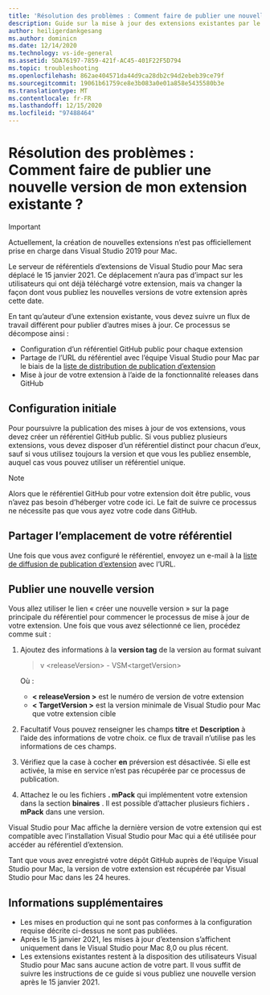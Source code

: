 ```yaml
---
title: 'Résolution des problèmes : Comment faire de publier une nouvelle version de mon extension existante ?'
description: Guide sur la mise à jour des extensions existantes par le biais du flux de travail de publication.
author: heiligerdankgesang
ms.author: dominicn
ms.date: 12/14/2020
ms.technology: vs-ide-general
ms.assetid: 5DA76197-7859-421f-AC45-401F22F5D794
ms.topic: troubleshooting
ms.openlocfilehash: 862ae404571da44d9ca28db2c94d2ebeb39ce79f
ms.sourcegitcommit: 19061b61759ce8e3b083a0e01a858e5435580b3e
ms.translationtype: MT
ms.contentlocale: fr-FR
ms.lasthandoff: 12/15/2020
ms.locfileid: "97488464"
---
```

# <a name="troubleshooting-how-do-i-release-a-new-version-of-my-existing-extension"></a>Résolution des problèmes : Comment faire de publier une nouvelle version de mon extension existante ?

> [!IMPORTANT]
> Actuellement, la création de nouvelles extensions n’est pas officiellement prise en charge dans Visual Studio 2019 pour Mac.

Le serveur de référentiels d’extensions de Visual Studio pour Mac sera déplacé le 15 janvier 2021. Ce déplacement n’aura pas d’impact sur les utilisateurs qui ont déjà téléchargé votre extension, mais va changer la façon dont vous publiez les nouvelles versions de votre extension après cette date.

En tant qu’auteur d’une extension existante, vous devez suivre un flux de travail différent pour publier d’autres mises à jour. Ce processus se décompose ainsi :
- Configuration d’un référentiel GitHub public pour chaque extension
- Partage de l’URL du référentiel avec l’équipe Visual Studio pour Mac par le biais de la [liste de distribution de publication d’extension](mailto:vsmextpub@microsoft.com)
- Mise à jour de votre extension à l’aide de la fonctionnalité releases dans GitHub


## <a name="initial-setup"></a>Configuration initiale 

Pour poursuivre la publication des mises à jour de vos extensions, vous devez créer un référentiel GitHub public. Si vous publiez plusieurs extensions, vous devez disposer d’un référentiel distinct pour chacun d’eux, sauf si vous utilisez toujours la version et que vous les publiez ensemble, auquel cas vous pouvez utiliser un référentiel unique.

> [!NOTE]
> Alors que le référentiel GitHub pour votre extension doit être public, vous n’avez pas besoin d’héberger votre code ici. Le fait de suivre ce processus ne nécessite pas que vous ayez votre code dans GitHub.


## <a name="share-the-location-of-your-repository"></a>Partager l’emplacement de votre référentiel

Une fois que vous avez configuré le référentiel, envoyez un e-mail à la [liste de diffusion de publication d’extension](mailto:vsmextpub@microsoft.com) avec l’URL.


## <a name="release-a-new-version"></a>Publier une nouvelle version

Vous allez utiliser le lien « créer une nouvelle version » sur la page principale du référentiel pour commencer le processus de mise à jour de votre extension. Une fois que vous avez sélectionné ce lien, procédez comme suit :

1. Ajoutez des informations à la **version tag** de la version au format suivant

    > v \<releaseVersion> \- VSM\<targetVersion>

    Où :
     - **&lt; releaseVersion &gt;** est le numéro de version de votre extension
     - **&lt; TargetVersion &gt;** est la version minimale de Visual Studio pour Mac que votre extension cible

2. Facultatif Vous pouvez renseigner les champs **titre** et **Description** à l’aide des informations de votre choix. ce flux de travail n’utilise pas les informations de ces champs.

3. Vérifiez que la case à cocher **en** préversion est désactivée. Si elle est activée, la mise en service n’est pas récupérée par ce processus de publication.

4. Attachez le ou les fichiers **. mPack** qui implémentent votre extension dans la section **binaires** . Il est possible d’attacher plusieurs fichiers **. mPack** dans une version.

Visual Studio pour Mac affiche la dernière version de votre extension qui est compatible avec l’installation Visual Studio pour Mac qui a été utilisée pour accéder au référentiel d’extension.

Tant que vous avez enregistré votre dépôt GitHub auprès de l’équipe Visual Studio pour Mac, la version de votre extension est récupérée par Visual Studio pour Mac dans les 24 heures.

## <a name="additional-information"></a>Informations supplémentaires

- Les mises en production qui ne sont pas conformes à la configuration requise décrite ci-dessus ne sont pas publiées. 
- Après le 15 janvier 2021, les mises à jour d’extension s’affichent uniquement dans le Visual Studio pour Mac 8,0 ou plus récent.
- Les extensions existantes restent à la disposition des utilisateurs Visual Studio pour Mac sans aucune action de votre part. Il vous suffit de suivre les instructions de ce guide si vous publiez une nouvelle version après le 15 janvier 2021.
